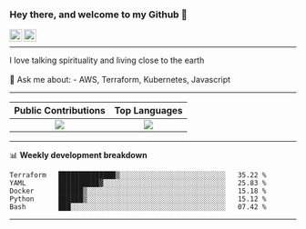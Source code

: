 ### Hey there, and welcome to my Github 👋

<a href="https://www.linkedin.com/in/ibrahiem-mohammad/" target="_blank">
  <img align="left" alt="Ibrahiem's LinkdeIn" width="22px" src="https://cdn.worldvectorlogo.com/logos/linkedin-icon-2.svg"/>
</a>
<a href="https://imohammd.netlify.app/" target="_blank">
  <img align="left" alt="Ibrahiem's Website" width="22px" src="https://cdn.worldvectorlogo.com/logos/netlify.svg"/>
</a>
<br>
<hr>
I love talking spirituality and living close to the earth
<br>
<br>
💬 Ask me about: 
- AWS, Terraform, Kubernetes, Javascript

-------

Public Contributions             |  Top Languages
:-------------------------:|:-------------------------:
![](https://github-readme-stats.vercel.app/api?username=ibrahiem96&show_icons=true&count_private=true&bg_color=30,e96443,904e95&title_color=fff&text_color=fff)  |  ![](https://github-readme-stats.vercel.app/api/top-langs/?username=ibrahiem96&layout=compact&bg_color=30,e96443,904e95&title_color=fff&text_color=fff&hide=html,css)

-------
📊 **Weekly development breakdown**
<!--START_SECTION:waka-->
```text
Terraform   ██████████████▒░░░░░░░░░░░░░░░░░░░░░░░░░░   35.22 % 
YAML        ██████████▓░░░░░░░░░░░░░░░░░░░░░░░░░░░░░░   25.83 % 
Docker      ██████▒░░░░░░░░░░░░░░░░░░░░░░░░░░░░░░░░░░   15.18 % 
Python      ██████▒░░░░░░░░░░░░░░░░░░░░░░░░░░░░░░░░░░   15.12 % 
Bash        ███░░░░░░░░░░░░░░░░░░░░░░░░░░░░░░░░░░░░░░   07.42 % 
```
<!--END_SECTION:waka-->
-------
